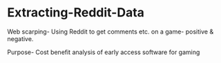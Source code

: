 # Extracting-Reddit-Data

Web scarping- Using Reddit to get comments etc. on a game- positive & negative.

Purpose- Cost benefit analysis of early access software for gaming 
